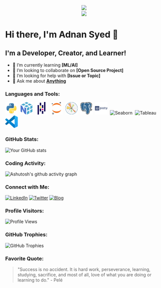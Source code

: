 <div id="header" align="center">
  <img src="https://media.giphy.com/media/M9gbBd9nbDrOTu1Mqx/giphy.gif" width="100"/>
</div>

<div id="header" align="center">
  <img src="https://media.giphy.com/media/M9gbBd9nbDrOTu1Mqx/giphy.gif" width="100"/>
</div>

# Hi there, I'm Adnan Syed 👋

## I'm a Developer, Creator, and Learner!

- 🌱 I’m currently learning **[ML/AI]**
- 👯 I’m looking to collaborate on **[Open Source Project]**
- 🤔 I’m looking for help with **[Issue or Topic]**
- 💬 Ask me about **[Anything](https://github.com/imAdnanSaid/issues)**

### Languages and Tools:

<div>
  <img src="https://github.com/devicons/devicon/blob/master/icons/python/python-original.svg" title="Python" alt="Python" width="40" height="40"/>&nbsp;
  <img src="https://github.com/devicons/devicon/blob/master/icons/numpy/numpy-original.svg" title="NumPy" alt="NumPy" width="40" height="40"/>&nbsp;
  <img src="https://github.com/devicons/devicon/blob/master/icons/pandas/pandas-original.svg" title="pandas" alt="pandas" width="40" height="40"/>&nbsp;
  <img src="https://github.com/devicons/devicon/blob/master/icons/jupyter/jupyter-original.svg" title="Jupyter Notebook" alt="Jupyter Notebook" width="40" height="40"/>&nbsp;
  <img src="https://github.com/devicons/devicon/blob/master/icons/matplotlib/matplotlib-original.svg" title="Matplotlib" alt="Matplotlib" width="40" height="40"/>&nbsp;
  <img src="https://github.com/devicons/devicon/blob/master/icons/postgresql/postgresql-original.svg" title="SQL" alt="SQL" width="40" height="40"/>&nbsp;
  <img src="https://github.com/devicons/devicon/blob/master/icons/plotly/plotly-plain-wordmark.svg" title="Plotly" alt="Plotly" width="40" height="40"/>&nbsp;
  <img src="https://seaborn.pydata.org/_static/logo-wide-lightbg.svg" title="Seaborn" alt="Seaborn" width="40" height="40"/>&nbsp;
  <img src="https://cdn.worldvectorlogo.com/logos/tableau-software.svg" title="Tableau" alt="Tableau" width="40" height="40"/>&nbsp;
  <img src="https://github.com/devicons/devicon/blob/master/icons/vscode/vscode-original.svg" title="VS Code" alt="VS Code" width="40" height="40"/>&nbsp;
</div>


### GitHub Stats:

![Your GitHub stats](https://github-readme-stats.vercel.app/api?username=imAdnanSaid&show_icons=true&theme=radical)

### Coding Activity:

![Ashutosh's github activity graph](https://github-readme-activity-graph.herokuapp.com/graph?username=imAdnanSaid&bg_color=000000&color=4fff67&line=4fff67&point=ffffff&hide_border=true)

### Connect with Me:

[![LinkedIn](https://img.shields.io/badge/-LinkedIn-0077B5?style=flat-square&logo=linkedin&logoColor=white)](https://www.linkedin.com/in/beingadnansyed/)
[![Twitter](https://img.shields.io/badge/-Twitter-1DA1F2?style=flat-square&logo=twitter&logoColor=white)](https://twitter.com/imAdnanSaid)
[![Blog](https://img.shields.io/badge/-Blog-FF5722?style=flat-square&logo=blogger&logoColor=white)](https://medium.com/@imadnansyed.)

### Profile Visitors:

![Profile Views](https://komarev.com/ghpvc/?username=imAdnanSaid&color=blueviolet)

### GitHub Trophies:

![GitHub Trophies](https://github-profile-trophy.vercel.app/?username=imAdnanSaid)

### Favorite Quote:

> "Success is no accident. It is hard work, perseverance, learning, studying, sacrifice, and most of all, love of what you are doing or learning to do." - Pelé


